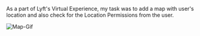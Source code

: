 As a part of Lyft's Virtual Experience, my task was to add a map with user's location and also check for the Location Permissions from the user.

![Map-Gif](https://user-images.githubusercontent.com/98042082/187127920-80c2c1fd-c3d2-4991-b965-7941215e8baa.gif)
